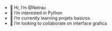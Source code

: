 - 👋 Hi, I’m @Nelrau
- 👀 I’m interested in  Python
- 🌱 I’m currently learning  projets basicos
- 💞️ I’m looking to collaborate on  interface grafica

